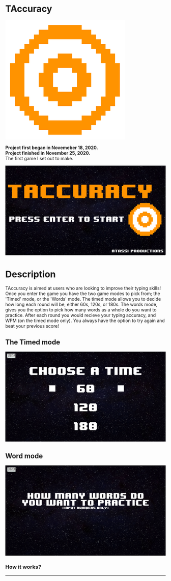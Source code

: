 # TAccuracy

<img src=data/Target.png>

**Project first began in Novemeber 18, 2020.**<br>
**Project finished in November 25, 2020.**<br>
The first game I set out to make.

<img src=data/home.png>

# Description

TAccuracy is aimed at users who are looking to improve their typing skills! Once you enter the game you have the two game modes to pick from; the 'Timed' mode, or the 'Words' mode. The timed mode allows you to decide how long each round will be, either 60s, 120s, or 180s. The words mode, gives you the option to pick how many words as a whole do you want to practice. After each round you would recieve your typing accuracy, and WPM (on the timed mode only). You always have the option to try again and beat your previous score!

## The Timed mode 
<img src=data/timed.png>

## Word mode
<img src=data/words.png>

### **How it works?**
***
